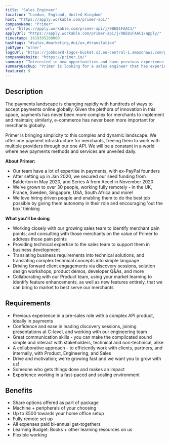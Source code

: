 ```yaml
---
title: "Sales Engineer"
location: "London, England, United Kingdom"
host: "https://apply.workable.com/primer-api/"
companyName: "Primer"
url: "https://apply.workable.com/primer-api/j/9BE81FAAC1/"
applyUrl: "https://apply.workable.com/primer-api/j/9BE81FAAC1/apply/"
timestamp: 1619395200000
hashtags: "#sales,#marketing,#ui/ux,#translation"
jobType: "other"
logoUrl: "https://jobboard-logos-bucket.s3.eu-central-1.amazonaws.com/primer"
companyWebsite: "https://primer.io/"
summary: "Interested in new opportunities and have previous experience in a pre-sales role with a complex API product, ideally in payments? Primer has a job opening for a Sales Engineer."
summaryBackup: "Primer is looking for a sales engineer that has experience in: #sales, #marketing, #translation."
featured: 9
---
```


## Description

The payments landscape is changing rapidly with hundreds of ways to accept payments online globally. Given the plethora of innovation in this space, payments has never been more complex for merchants to implement and maintain; similarly, e-commerce has never been more important for merchants globally.

Primer is bringing simplicity to this complex and dynamic landscape. We offer one payment infrastructure for merchants, freeing them to work with multiple providers through our one API. We will be a constant in a world where new payments methods and services are unveiled daily.

**About Primer:**

*   Our team have a lot of expertise in payments, with ex-PayPal founders
*   After setting up in Jan 2020, we secured our seed funding from Balderton in May 2020, and Series A from Accel in November 2020
*   We've grown to over 30 people, working fully remotely - in the UK, France, Sweden, Singapore, USA, South Africa and more!
*   We love hiring driven people and enabling them to do the best job possible by giving them autonomy in their role and encouraging 'out the box' thinking

**What you'll be doing**

*   Working closely with our growing sales team to identify merchant pain points; and consulting with those merchants on the value of Primer to address those pain points
*   Providing technical expertise to the sales team to support them in business development
*   Translating business requirements into technical solutions, and translating complex technical concepts into simple language
*   Driving forward client engagements via discovery sessions, solution design workshops, product demos, developer Q&As, and more
*   Collaborating with our Product team, using your market learning to identify feature enhancements, as well as new features entirely, that we can bring to market to best serve our merchants

## Requirements

*   Previous experience in a pre-sales role with a complex API product, ideally in payments
*   Confidence and ease in leading discovery sessions, joining presentations at C-level, and working with our engineering team
*   Great communication skills - you can make the complicated sound simple and interact with stakeholders, technical and non-technical, alike
*   A collaborative approach - to efficiently work with clients, partners, and internally, with Product, Engineering, and Sales
*   Drive and motivation; we're growing fast and we want you to grow with us!
*   Someone who gets things done and makes an impact
*   Experience working in a fast-paced and scaling environment

## Benefits

*   Share options offered as part of package
*   Machine + peripherals of your choosing
*   Up to £500 towards your home office setup
*   Fully remote set up
*   All expenses paid bi-annual get-togethers
*   Learning Budget: Books + other learning resources on us
*   Flexible working

